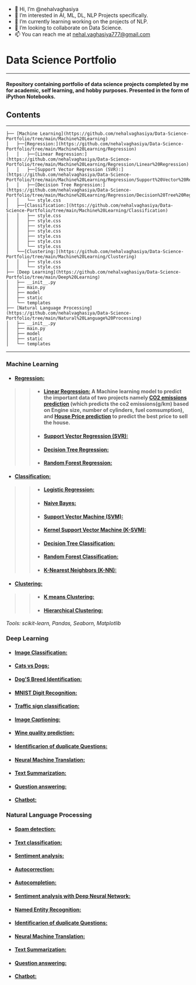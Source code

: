 - 👋 Hi, I’m @nehalvaghasiya
- 👀 I’m interested in AI, ML, DL, NLP Projects specifically.
- 🌱 I’m currently learning working on the projects of NLP.
- 💞️ I’m looking to collaborate on Data Science.
- 📫 You can reach me at [nehal.vaghasiya777@gmail.com](mailto:nehal.vaghsiya777@gmail.com)

<!---
nehalvaghasiya/nehalvaghasiya is a ✨ special ✨ repository because its `README.md` (this file) appears on your GitHub profile.
You can click the Preview link to take a look at your changes.
--->
# **Data Science Portfolio**
---

#### Repository containing portfolio of data science projects completed by me for academic, self learning, and hobby purposes. Presented in the form of iPython Notebooks.

## **Contents**
---
```
├── [Machine Learning](https://github.com/nehalvaghasiya/Data-Science-Portfolio/tree/main/Machine%20Learning)
│   ├──[Regression:](https://github.com/nehalvaghasiya/Data-Science-Portfolio/tree/main/Machine%20Learning/Regression)
│   │   ├──[Linear Regression:](https://github.com/nehalvaghasiya/Data-Science-Portfolio/tree/main/Machine%20Learning/Regression/Linear%20Regression)
│   │   ├──[Support Vector Regression (SVR):](https://github.com/nehalvaghasiya/Data-Science-Portfolio/tree/main/Machine%20Learning/Regression/Support%20Vector%20Regression%20(SVR))
│   │   ├──[Decision Tree Regression:](https://github.com/nehalvaghasiya/Data-Science-Portfolio/tree/main/Machine%20Learning/Regression/Decision%20Tree%20Regression)
│   │   └── style.css
│   ├──[Classification:](https://github.com/nehalvaghasiya/Data-Science-Portfolio/tree/main/Machine%20Learning/Classification)
│   │   ├── style.css
│   │   ├── style.css
│   │   ├── style.css
│   │   ├── style.css
│   │   ├── style.css
│   │   ├── style.css
│   │   └── style.css
│   └──[Clustering:](https://github.com/nehalvaghasiya/Data-Science-Portfolio/tree/main/Machine%20Learning/Clustering)
│   │   ├── style.css
│   │   └── style.css
├── [Deep Learning](https://github.com/nehalvaghasiya/Data-Science-Portfolio/tree/main/Deep%20Learning) 
│   ├── __init__.py
│   ├── main.py
│   ├── model
│   ├── static
│   └── templates
├── [Natural Language Processing](https://github.com/nehalvaghasiya/Data-Science-Portfolio/tree/main/Natural%20Language%20Processing) 
│   ├── __init__.py
│   ├── main.py
│   ├── model
│   ├── static
│   └── templates
````
---
### **Machine Learning**

- #### **[Regression:](https://github.com/nehalvaghasiya/Data-Science-Portfolio/tree/main/Machine%20Learning/Regression)**
> > - #### **[Linear Regression:](https://github.com/nehalvaghasiya/Data-Science-Portfolio/tree/main/Machine%20Learning/Regression/Linear%20Regression)**   A Machine learning model to predict the important data of two projects namely [CO2 emissions prediction](https://github.com/nehalvaghasiya/Data-Science-Portfolio/tree/main/Machine%20Learning/Regression/Linear%20Regression/CO2%20emission%20prediction) (which predicts the co2 emissions(g/km) based on Engine size, number of cylinders, fuel comsumption), and [House Price prediction](https://github.com/nehalvaghasiya/Data-Science-Portfolio/tree/main/Machine%20Learning/Regression/Linear%20Regression/House%20Price%20Prediction) to predict the best price to sell the house.
> > - #### **[Support Vector Regression (SVR):](https://github.com/nehalvaghasiya/Data-Science-Portfolio/tree/main/Machine%20Learning/Regression/Support%20Vector%20Regression%20(SVR))**
> > - #### **[Decision Tree Regression:](https://github.com/nehalvaghasiya/Data-Science-Portfolio/tree/main/Machine%20Learning/Regression/Decision%20Tree%20Regression)**
> > - #### **[Random Forest Regression:](https://github.com/nehalvaghasiya/Data-Science-Portfolio/tree/main/Machine%20Learning/Regression/Random%20Forest%20Regression)**

- #### **[Classification:](https://github.com/nehalvaghasiya/Data-Science-Portfolio/tree/main/Machine%20Learning/Classification)**
> > - #### **[Logistic Regression:](https://github.com/nehalvaghasiya/Data-Science-Portfolio/tree/main/Machine%20Learning/Classification/Logistic%20Regression)**
> > - #### **[Naive Bayes:](https://github.com/nehalvaghasiya/Data-Science-Portfolio/tree/main/Machine%20Learning/Classification/Naive%20Bayes)**
> > - #### **[Support Vector Machine (SVM):](https://github.com/nehalvaghasiya/Data-Science-Portfolio/tree/main/Machine%20Learning/Classification/Support%20Vector%20Machine%20(SVM))**
> > - #### **[Kernel Support Vector Machine (K-SVM):](https://github.com/nehalvaghasiya/Data-Science-Portfolio/tree/main/Machine%20Learning/Classification/Kernel%20SVM)**
> > - #### **[Decision Tree Classification:](https://github.com/nehalvaghasiya/Data-Science-Portfolio/tree/main/Machine%20Learning/Classification/Decision%20Tree%20Classification)**
> > - #### **[Random Forest Classification:](https://github.com/nehalvaghasiya/Data-Science-Portfolio/tree/main/Machine%20Learning/Classification/Random%20Forest%20Classification)**
> > - #### **[K-Nearest Neighbors (K-NN):](https://github.com/nehalvaghasiya/Data-Science-Portfolio/tree/main/Machine%20Learning/Classification/K-Nearest%20Neighbors%20(K-NN))**

- #### **[Clustering:](https://github.com/nehalvaghasiya/Data-Science-Portfolio/tree/main/Machine%20Learning/Clustering)**
> > - #### **[K means Clustering:](https://github.com/nehalvaghasiya/Data-Science-Portfolio/tree/main/Machine%20Learning/Clustering/K%20means%20Clustering)**
> > - #### **[Hierarchical Clustering:](https://github.com/nehalvaghasiya/Data-Science-Portfolio/tree/main/Machine%20Learning/Clustering/Hierarchical%20Clustering)**


*Tools: scikit-learn, Pandas, Seaborn, Matplotlib*


### **Deep Learning**
- #### **[Image Classification:](http://github.com)**
- #### **[Cats vs Dogs:](http://github.com)**
- #### **[Dog'S Breed Identification:](http://github.com)**
- #### **[MNIST Digit Recognition:](http://github.com)**
- #### **[Traffic sign classification:](http://github.com)**
- #### **[Image Captioning:](http://github.com)**
- #### **[Wine quality prediction:](http://github.com)**
- #### **[Identificarion of duplicate Questions:](http://github.com)**
- #### **[Neural Machine Translation:](http://github.com)**
- #### **[Text Summarization:](http://github.com)**
- #### **[Question answering:](http://github.com)**
- #### **[Chatbot:](http://github.com)**

### **Natural Language Processing**
- #### **[Spam detection:](http://github.com)**
- #### **[Text classification:](http://github.com)**
- #### **[Sentiment analysis:](http://github.com)**
- #### **[Autocorrection:](http://github.com)**
- #### **[Autocompletion:](http://github.com)**
- #### **[Sentiment analysis with Deep Neural Network:](http://github.com)**
- #### **[Named Entity Recognition:](http://github.com)**
- #### **[Identificarion of duplicate Questions:](http://github.com)**
- #### **[Neural Machine Translation:](http://github.com)**
- #### **[Text Summarization:](http://github.com)**
- #### **[Question answering:](http://github.com)**
- #### **[Chatbot:](http://github.com)**
